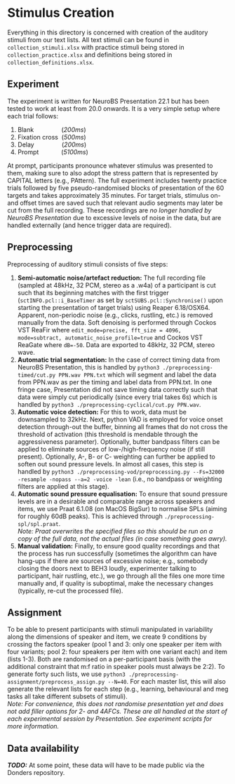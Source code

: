 # Stimulus Creation
Everything in this directory is concerned with creation of the auditory stimuli from our text lists. All text stimuli can be found in ```collection_stimuli.xlsx``` with practice stimuli being stored in ```collection_practice.xlsx``` and definitions being stored in ```collection_definitions.xlsx```.

## Experiment
The experiment is written for NeuroBS Presentation 22.1 but has been tested to work at least from 20.0 onwards. It is a very simple setup where each trial follows:

1. Blank&nbsp;&nbsp;&nbsp;&nbsp;&nbsp;&nbsp;&nbsp;&nbsp;&nbsp;&nbsp;&nbsp;&nbsp;&nbsp;&nbsp;&nbsp;&nbsp;(*200ms*)
2. Fixation cross &nbsp;(*500ms*)
3. Delay&nbsp;&nbsp;&nbsp;&nbsp;&nbsp;&nbsp;&nbsp;&nbsp;&nbsp;&nbsp;&nbsp;&nbsp;&nbsp;&nbsp;&nbsp;&nbsp;(*200ms*)
4. Prompt&nbsp;&nbsp;&nbsp;&nbsp;&nbsp;&nbsp;&nbsp;&nbsp;&nbsp;&nbsp;&nbsp;&nbsp;&nbsp;(*5100ms*)

At prompt, participants pronounce whatever stimulus was presented to them, making sure to also adopt the stress pattern that is represented by CAPITAL letters (e.g., PAttern). The full experiment includes twenty practice trials followed by five pseudo-randomised blocks of presentation of the 60 targets and takes approximately 35 minutes. For target trials, stimulus on- and offset times are saved such that relevant audio segments may later be cut from the full recording. These recordings are *no longer handled by NeuroBS Presentation* due to excessive levels of noise in the data, but are handled externally (and hence trigger data are required).

## Preprocessing
Preprocessing of auditory stimuli consists of five steps:

1. **Semi-automatic noise/artefact reduction:** The full recording file (sampled at 48kHz, 32 PCM, stereo as a .w4a) of a participant is cut such that its beginning matches with the first trigger (```sctINFO.pcl::i_BaseTimer``` as set by ```sctSUBS.pcl::Synchronise()``` upon starting the presentation of target trials) using Reaper 6.18/OSX64. Apparent, non-periodic noise (e.g., clicks, rustling, etc.) is removed manually from the data. Soft denoising is performed through Cockos VST ReaFir where ```edit_mode=precise, fft_size = 4096, mode=subtract, automatic_noise_profile=true``` and Cockos VST ReaGate where ```dB=-50```. Data are exported to 48kHz, 32 PCM, stereo wave.
2. **Automatic trial segmentation:** In the case of correct timing data from NeuroBS Presentation, this is handled by ```python3 ./preprocessing-timed/cut.py PPN.wav PPN.txt``` which will segment and label the data from PPN.wav  as per the timing and label data from PPN.txt. In one fringe case, Presentation did not save timing data correctly such that data were simply cut periodically (since every trial takes 6s) which is handled by ```python3 ./preprocessing-cyclical/cut.py PPN.wav```.
3. **Automatic voice detection:** For this to work, data must be downsampled to 32kHz. Next, python VAD is employed for voice onset detection through-out the buffer, binning all frames that do not cross the threshold of activation (this threshold is mendable through the aggressiveness parameter). Optionally, butter bandpass filters can be applied to eliminate sources of low-/high-frequency noise (if still present). Optionally, A-, B- or C- weighting can further be applied to soften out sound pressure levels. In almost all cases, this step is handled by ```python3 ./preprocessing-vod/preprocessing.py --Fs=32000 -resample -nopass --a=2 -voice -lean``` (i.e., no bandpass or weighting filters are applied at this stage).
4. **Automatic sound pressure equalisation:** To ensure that sound pressure levels are in a desirable and comparable range across speakers and items, we use Praat 6.1.08 (on MacOS BigSur) to normalise SPLs (aiming for roughly 60dB peaks). This is achieved through ```./preprocessing-spl/spl.praat```.<br />*Note: Praat overwrites the specified files so this should be run on a copy of the full data, not the actual files (in case something goes awry).*
5. **Manual validation:** Finally, to ensure good quality recordings and that the process has run successfully (sometimes the algorithm can have hang-ups if there are sources of excessive noise; e.g., somebody closing the doors next to BEH3 loudly, experimenter talking to participant, hair rustling, etc.), we go through all the files one more time manually and, if quality is suboptimal, make the necessary changes (typically, re-cut the processed file).

## Assignment
To be able to present participants with stimuli manipulated in variability along the dimensions of speaker and item, we create 9 conditions by crossing the factors speaker (pool 1 and 3: only one speaker per item with four variants; pool 2: four speakers per item with one variant each) and item (lists 1-3). Both are randomised on a per-participant basis (with the additional constraint that m:f ratio in speaker pools must always be 2:2). To generate forty such lists, we use ```python3 ./preprocessing-assignment/preprocess_assign.py --N=40```. For each master list, this will also generate the relevant lists for each step (e.g., learning, behavioural and meg tasks all take different subsets of stimuli).<br />*Note: For convenience, this does not randomise presentation yet and does not add filler options for 2- and 4AFCs. These are all handled at the start of each experimental session by Presentation. See experiment scripts for more information.*

## Data availability
***TODO:*** At some point, these data will have to be made public via the Donders repository.
